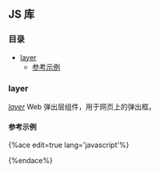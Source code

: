 ## JS 库

### 目录
* [layer](#layer)
    * [参考示例](#参考示例)

### layer
*[layer](http://layer.layui.com/)*  Web 弹出层组件，用于网页上的弹出框。

#### 参考示例
{%ace edit=true lang='javascript'%}

{%endace%}